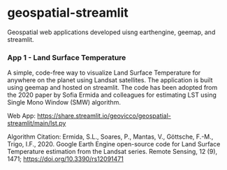 # geospatial-streamlit
 Geospatial web applications developed uisng earthengine, geemap, and streamlit.


### App 1 - Land Surface Temperature

A simple, code-free way to visualize Land Surface Temperature for anywhere on the planet using Landsat satellites. The application is built using geemap and hosted on streamlit.
The code has been adopted from the 2020 paper by Sofia Ermida and colleagues for estimating LST using Single Mono Window (SMW) algorithm.

Web App: https://share.streamlit.io/geovicco/geospatial-streamlit/main/lst.py 



Algorithm Citation: Ermida, S.L., Soares, P., Mantas, V., Göttsche, F.-M., Trigo, I.F., 2020. Google Earth Engine open-source code for Land Surface Temperature estimation from the Landsat series. Remote Sensing, 12 (9), 1471; https://doi.org/10.3390/rs12091471